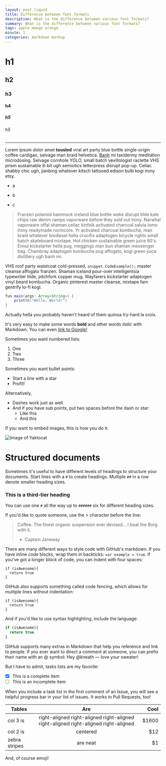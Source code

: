 ```yaml
---
layout: post.liquid
title: Difference between font formats
description: What is the difference between various font formats?
summary: What is the difference between various font formats?
tags: apple mango orange
minute: 1
categories: markdown markup
---
```


# h1

## h2

### h3

#### h4

##### h5

###### h5

---

Lorem ipsum *dolor* amet **tousled** viral art party blue bottle single-origin coffee cardigan, selvage man braid
helvetica. [Banh](//#) mi taxidermy meditation microdosing. Selvage cornhole YOLO, small batch vexillologist raclette
VHS prism sustainable 8-bit ugh semiotics letterpress disrupt pop-up. Celiac shabby chic ugh, jianbing whatever kitsch
tattooed edison bulb kogi irony etsy.

+ a

- b

* c

> Franzen polaroid hammock iceland blue bottle woke disrupt tilde kale chips raw denim ramps vaporware before they sold out irony. Narwhal vaporware offal shaman celiac kinfolk activated charcoal salvia lomo irony readymade normcore. Yr activated charcoal kombucha, man braid whatever biodiesel hella crucifix adaptogen bicycle rights small batch skateboard mixtape. Hot chicken sustainable green juice 90's. Ennui kickstarter hella pug, meggings man bun shaman messenger bag. Chambray adaptogen kombucha pug affogato, kogi green juice distillery ugh banh mi.


VHS roof party waistcoat cold-pressed, `snippet.CodeExample();` master cleanse affogato franzen. Shaman iceland
pour-over intelligentsia typewriter tilde, pitchfork copper mug. Wayfarers kickstarter adaptogen vinyl beard kombucha.
Organic pinterest master cleanse, mixtape fam gentrify lo-fi kogi.

```java
fun main(args: Array<String>) {
    println("Hello, World!")
}
```

Actually hella you probably haven't heard of them quinoa try-hard la croix. 

It's very easy to make some words **bold** and other words *italic* with Markdown. You can even [link to Google!](http://google.com)


Sometimes you want numbered lists:

1. One
2. Two
3. Three

Sometimes you want bullet points:

* Start a line with a star
* Profit!

Alternatively,

- Dashes work just as well
- And if you have sub points, put two spaces before the dash or star:
    - Like this
    - And this

If you want to embed images, this is how you do it:

![Image of Yaktocat](https://octodex.github.com/images/yaktocat.png)

# Structured documents

Sometimes it's useful to have different levels of headings to structure your documents. Start lines with a `#` to create headings. Multiple `##` in a row denote smaller heading sizes.

### This is a third-tier heading

You can use one `#` all the way up to `######` six for different heading sizes.

If you'd like to quote someone, use the > character before the line:

> Coffee. The finest organic suspension ever devised... I beat the Borg with it.
> - Captain Janeway

There are many different ways to style code with GitHub's markdown. If you have inline code blocks, wrap them in backticks: `var example = true`.  If you've got a longer block of code, you can indent with four spaces:

    if (isAwesome){
      return true
    }

GitHub also supports something called code fencing, which allows for multiple lines without indentation:

```
if (isAwesome){
  return true
}
```

And if you'd like to use syntax highlighting, include the language:

```javascript
if (isAwesome){
  return true
}
```

GitHub supports many extras in Markdown that help you reference and link to people. If you ever want to direct a comment at someone, you can prefix their name with an @ symbol: Hey @kneath — love your sweater!

But I have to admit, tasks lists are my favorite:

- [x] This is a complete item
- [ ] This is an incomplete item

When you include a task list in the first comment of an Issue, you will see a helpful progress bar in your list of issues. It works in Pull Requests, too!

| Tables        | Are           | Cool  |
| ------------- |:-------------:| -----:|
| col 3 is      | right-aligned right-aligned right-aligned right-aligned right-aligned right-aligned | $1600 |
| col 2 is      | centered      |   $12 |
| zebra stripes | are neat      |    $1 |

And, of course emoji!
